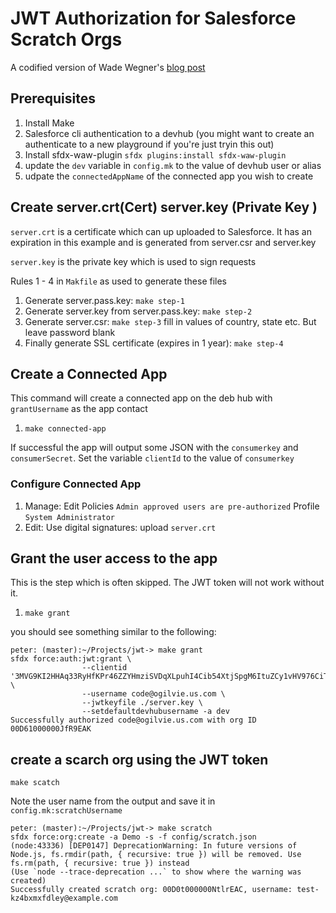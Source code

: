 # JWT Authorization for Salesforce Scratch Orgs
A codified version of Wade Wegner's [blog post](https://www.wadewegner.com/2018/01/authenticate-to-your-scratch-orgs-using-the-oauth-2.0-jwt-bearer-flow/)

## Prerequisites
1. Install Make
2. Salesforce cli authentication to a devhub (you might want to create an
   authenticate to a new playground if you're just tryin this out)
3. Install sfdx-waw-plugin `sfdx plugins:install sfdx-waw-plugin`
4. update the `dev` variable in `config.mk` to the value of devhub user or alias
5. udpate the `connectedAppName` of the connected app you wish to create

## Create server.crt(Cert) server.key (Private Key )
`server.crt` is a certificate which can up uploaded to Salesforce. It has an
expiration in this example and is generated from server.csr and server.key

`server.key` is the private key which is used to sign requests
 
 Rules 1 - 4 in `Makfile` as used to generate these files

1. Generate server.pass.key: `make step-1`
2. Generate server.key from server.pass.key: `make step-2`
3. Generate server.csr: `make step-3` fill in values of country, state etc.  But
   leave password blank
3. Finally generate SSL certificate (expires in 1 year): `make step-4`

## Create a Connected App

This command will create a connected app on the deb hub with `grantUsername` as the app contact

1. `make connected-app`

If successful the app will output some JSON with the `consumerkey` and `consumerSecret`.  Set the variable `clientId` to the value of `consumerkey`

### Configure Connected App

1. Manage: Edit Policies `Admin approved users are pre-authorized` Profile `System Administrator`
2. Edit: Use digital signatures:  upload `server.crt`

## Grant the user access to the app

This is the step which is often skipped.  The JWT token will not work without it.

1. `make grant`

you should see something similar to the following:

```
peter: (master):~/Projects/jwt-> make grant
sfdx force:auth:jwt:grant \
                --clientid '3MVG9KI2HHAq33RyHfKPr46ZZYHmziSVDqXLpuhI4Cib54XtjSpgM6ItuZCy1vHV976CiT5OGZNhxgky9T69r' \
                --username code@ogilvie.us.com \
                --jwtkeyfile ./server.key \
                --setdefaultdevhubusername -a dev
Successfully authorized code@ogilvie.us.com with org ID 00D61000000JfR9EAK
```

## create a scarch org using the JWT token

`make scatch`

Note the user name from the output and save it in `config.mk:scratchUsername`

```
peter: (master):~/Projects/jwt-> make scratch
sfdx force:org:create -a Demo -s -f config/scratch.json
(node:43336) [DEP0147] DeprecationWarning: In future versions of Node.js, fs.rmdir(path, { recursive: true }) will be removed. Use fs.rm(path, { recursive: true }) instead
(Use `node --trace-deprecation ...` to show where the warning was created)
Successfully created scratch org: 00D0t000000NtlrEAC, username: test-kz4bxmxfdley@example.com
```

